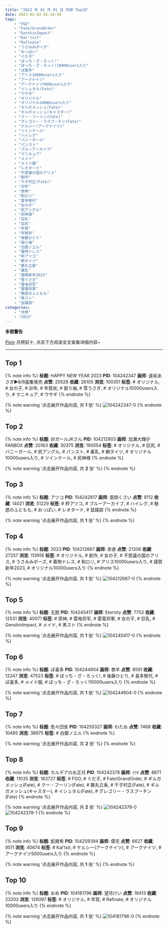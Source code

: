 ```yaml
---
title: "2023 年 02 月 01 日 月榜 Top10"
date: 2023-02-03 05:14:50
tags:
    - "FGO"
    - "Fate/GrandOrder"
    - "GenshinImpact"
    - "Kal'tsit"
    - "Rafinate"
    - "うさみみポーズ"
    - "おっぱい"
    - "ぐだ子"
    - "ぼっち・ざ・ろっく!"
    - "ぼっち・ざ・ろっく!10000users入り"
    - "ぼ喜多"
    - "アリス10000users入り"
    - "アークナイツ"
    - "アークナイツ5000users入り"
    - "イシュタル(Fate)"
    - "ウサギ"
    - "オリジナル"
    - "オリジナル10000users入り"
    - "ギルガメッシュ(Fate)"
    - "ギルガメッシュ(キャスター)"
    - "クー・フーリン(Fate)"
    - "グレゴリー・ラスプーチン(Fate)"
    - "ケルシー(アークナイツ)"
    - "ツインテール"
    - "ハイレグ"
    - "バニーガール"
    - "パンスト"
    - "ブルーアーカイブ"
    - "マニキュア"
    - "メイド"
    - "メイド服"
    - "レオタード"
    - "不思議の国のアリス"
    - "創作"
    - "千子村正(Fate)"
    - "卯年"
    - "原神"
    - "和ロリ"
    - "喜多郁代"
    - "女の子"
    - "尻アングル"
    - "尻神様"
    - "巨乳"
    - "巨尻"
    - "年賀"
    - "年賀状"
    - "後藤ひとり"
    - "振り袖"
    - "白銀ノエル"
    - "着物ドレス"
    - "秤アツコ"
    - "網タイツ"
    - "藤丸立香"
    - "裏乳"
    - "謹賀新年2023"
    - "雪うさぎ"
    - "雷电将军"
    - "雷電将軍"
    - "魅惑のふともも"
    - "黒スト"
    - "鼠蹊部"
categories:
    - "月榜"
    - "2023"
---
```


<i class="fa fa-triangle-exclamation"></i>**多图警告**<i class="fa fa-triangle-exclamation"></i>

[Pixiv](https://www.pixiv.net/) 月榜前十, 点击下方阅读全文查看详细内容~

<!-- more -->

---

## Top 1

{% note info %}
**标题**: HAPPY NEW YEAR 2023
**PID**: 104242347 **画师**: 遠坂あさぎ▶8/6画集発売
**点赞**: 20528 **收藏**: 26105 **浏览**: 100351
**标签**: # オリジナル, # 女の子, # 卯年, # 年賀状, # 振り袖, # 雪うさぎ, # オリジナル10000users入り, # マニキュア, # ウサギ
{% endnote %}

{% note warning '点击展开作品内容, 共 **1** 张' %}
![104242347-0](https://i.pixiv.re/img-original/img/2023/01/05/00/00/24/104242347_p0.jpg)
{% endnote %}

## Top 2

{% note info %}
**标题**: 卯ガールJKさん
**PID**: 104212803 **画师**: 加瀬大輝＠FANBOX
**点赞**: 20163 **收藏**: 30375 **浏览**: 190554
**标签**: # オリジナル, # 巨尻, # バニーガール, # 尻アングル, # パンスト, # 裏乳, # 網タイツ, # オリジナル10000users入り, # ツインテール, # 尻神様
{% endnote %}

{% note warning '点击展开作品内容, 共 **2** 张' %}
{% endnote %}

## Top 3

{% note info %}
**标题**: アツコ
**PID**: 104242817 **画师**: 面倒くさい
**点赞**: 8112 **收藏**: 14021 **浏览**: 51229
**标签**: # 秤アツコ, # ブルーアーカイブ, # ハイレグ, # 魅惑のふともも, # おっぱい, # レオタード, # 鼠蹊部
{% endnote %}

{% note warning '点击展开作品内容, 共 **1** 张' %}
{% endnote %}

## Top 4

{% note info %}
**标题**: 2023
**PID**: 104212667 **画师**: 赤倉
**点赞**: 21306 **收藏**: 27257 **浏览**: 113916
**标签**: # オリジナル, # 創作, # 女の子, # 不思議の国のアリス, # うさみみポーズ, # 着物ドレス, # 和ロリ, # アリス10000users入り, # 謹賀新年2023, # オリジナル10000users入り
{% endnote %}

{% note warning '点击展开作品内容, 共 **1** 张' %}
![104212667-0](https://i.pixiv.re/img-original/img/2023/01/04/00/00/23/104212667_p0.png)
{% endnote %}

## Top 5

{% note info %}
**标题**: 无题
**PID**: 104245417 **画师**: Eternity
**点赞**: 7702 **收藏**: 12531 **浏览**: 40071
**标签**: # 原神, # 雷电将军, # 雷電将軍, # 女の子, # 巨乳, # GenshinImpact, # メイド, # 黒スト
{% endnote %}

{% note warning '点击展开作品内容, 共 **1** 张' %}
![104245417-0](https://i.pixiv.re/img-original/img/2023/01/05/01/40/08/104245417_p0.jpg)
{% endnote %}

## Top 6

{% note info %}
**标题**: ぼ喜多
**PID**: 104244904 **画师**: 巻羊
**点赞**: 8591 **收藏**: 12247 **浏览**: 47523
**标签**: # ぼっち・ざ・ろっく!, # 後藤ひとり, # 喜多郁代, # ぼ喜多, # メイド服, # ぼっち・ざ・ろっく!10000users入り
{% endnote %}

{% note warning '点击展开作品内容, 共 **1** 张' %}
![104244904-0](https://i.pixiv.re/img-original/img/2023/01/05/01/18/44/104244904_p0.jpg)
{% endnote %}

## Top 7

{% note info %}
**标题**: 色々団長
**PID**: 104255327 **画师**: わたお
**点赞**: 7468 **收藏**: 10485 **浏览**: 38975
**标签**: # 白銀ノエル
{% endnote %}

{% note warning '点击展开作品内容, 共 **2** 张' %}
{% endnote %}

## Top 8

{% note info %}
**标题**: カルデアのお正月
**PID**: 104242378 **画师**: ｲﾂｷ
**点赞**: 8871 **收藏**: 11035 **浏览**: 163727
**标签**: # FGO, # ぐだ子, # Fate/GrandOrder, # ギルガメッシュ(Fate), # クー・フーリン(Fate), # 藤丸立香, # 千子村正(Fate), # ギルガメッシュ(キャスター), # イシュタル(Fate), # グレゴリー・ラスプーチン(Fate)
{% endnote %}

{% note warning '点击展开作品内容, 共 **2** 张' %}
![104242378-0](https://i.pixiv.re/img-original/img/2023/01/05/00/00/32/104242378_p0.png)
![104242378-1](https://i.pixiv.re/img-original/img/2023/01/05/00/00/32/104242378_p1.png)
{% endnote %}

## Top 9

{% note info %}
**标题**: 凱爾希
**PID**: 104259394 **画师**: 儒宅
**点赞**: 6627 **收藏**: 9511 **浏览**: 40674
**标签**: # Kal'tsit, # ケルシー(アークナイツ), # アークナイツ, # アークナイツ5000users入り
{% endnote %}

{% note warning '点击展开作品内容, 共 **1** 张' %}
{% endnote %}

## Top 10

{% note info %}
**标题**: おめ
**PID**: 104181796 **画师**: 望月けい
**点赞**: 19413 **收藏**: 23202 **浏览**: 126097
**标签**: # オリジナル, # 年賀, # Rafinate, # オリジナル10000users入り
{% endnote %}

{% note warning '点击展开作品内容, 共 **1** 张' %}
![104181796-0](https://i.pixiv.re/img-original/img/2023/01/03/00/37/35/104181796_p0.png)
{% endnote %}
